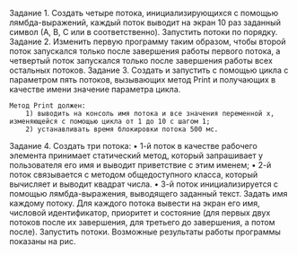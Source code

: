 Задание 1. Создать четыре потока, инициализирующихся с помощью лямбда-выражений, каждый поток выводит на экран 10 раз заданный символ (А, В, С или в соответственно). Запустить потоки по порядку.
Задание 2. Изменить первую программу таким образом, чтобы второй поток запускался только после завершения работы первого потока, а четвертый поток запускался только после завершения работы всех остальных потоков.
Задание 3. Создать и запустить с помощью цикла с параметром пять потоков, вызывающих метод Print и получающих в качестве имени значение параметра цикла.

    Метод Print должен:
        1) выводить на консоль имя потока и все значения переменной х, изменяющейся с помощью цикла от 1 до 10 с шагом 1;
        2) устанавливать время блокировки потока 500 мс.

Задание 4. Создать три потока:
    • 1-й поток в качестве рабочего элемента принимает статический метод, который запрашивает у пользователя его имя и выводит приветствие с этим именем;
    • 2-й поток связывается с методом общедоступного класса, который вычисляет и выводит квадрат числа.
    • 3-й поток инициализируется с помощью лямбда-выражения, выводящего заданный текст. 
Задать имя каждому потоку. Для каждого потока вывести на экран его имя, числовой идентификатор, приоритет и состояние (для первых двух потоков после их завершения, для третьего до завершения, а потом после). Запустить потоки.
Возможные результаты работы программы показаны на рис.
